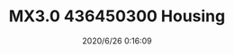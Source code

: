 ﻿---
layout: post 
title: MX3.0 436450300 Housing
tags: 
categories: housing-terminal
overview: Micro-Fit 3.0 Receptacle Housing, Single Row, 2 Circuits, UL 94V-0, Low-Halogen, Black
series: MX30
part_number: 436450300
thumb_img: static/202006/333-thumb-20200626081735.jpg
small_img: static/202006/333-20200626081735.jpg
date: 2020/6/26 0:16:09
---



